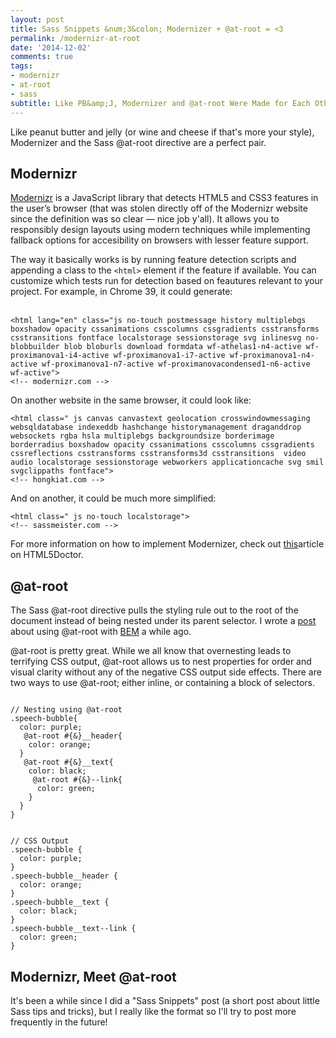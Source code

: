 ```yaml
---
layout: post
title: Sass Snippets &num;3&colon; Modernizer + @at-root = <3
permalink: /modernizr-at-root
date: '2014-12-02'
comments: true
tags:
- modernizr
- at-root
- sass
subtitle: Like PB&amp;J, Modernizer and @at-root Were Made for Each Other. 
---
```


Like peanut butter and jelly (or wine and cheese if that's more your style), Modernizer and the Sass @at-root directive are a perfect pair.

## Modernizr
[Modernizr](http://modernizr.com/) is a JavaScript library that detects HTML5 and CSS3 features in the user’s browser (that was stolen directly off of the Modernizr website since the definition was so clear &mdash; nice job y'all). It allows you to responsibly design layouts using modern techniques while implementing fallback options for accesibility on browsers with lesser feature support. 

The way it basically works is by running feature detection scripts and appending a class to the `<html>` element if the feature if available. You can customize which tests run for detection based on feautures relevant to your project. For example, in Chrome 39, it could generate:
<br><br>
```
<html lang="en" class="js no-touch postmessage history multiplebgs boxshadow opacity cssanimations csscolumns cssgradients csstransforms csstransitions fontface localstorage sessionstorage svg inlinesvg no-blobbuilder blob bloburls download formdata wf-athelas1-n4-active wf-proximanova1-i4-active wf-proximanova1-i7-active wf-proximanova1-n4-active wf-proximanova1-n7-active wf-proximanovacondensed1-n6-active wf-active">
<!-- modernizr.com -->
```

On another website in the same browser, it could look like:
```
<html class=" js canvas canvastext geolocation crosswindowmessaging websqldatabase indexeddb hashchange historymanagement draganddrop websockets rgba hsla multiplebgs backgroundsize borderimage borderradius boxshadow opacity cssanimations csscolumns cssgradients cssreflections csstransforms csstransforms3d csstransitions  video audio localstorage sessionstorage webworkers applicationcache svg smil svgclippaths fontface">
<!-- hongkiat.com -->
```

And on another, it could be much more simplified:
```
<html class=" js no-touch localstorage">
<!-- sassmeister.com -->
```

<aside>For more information on how to implement Modernizer, check out <a href="http://html5doctor.com/using-modernizr-to-detect-html5-features-and-provide-fallbacks/">this</a>article on HTML5Doctor.</aside>

## @at-root

The Sass @at-root directive pulls the styling rule out to the root of the document instead of being nested under its parent selector. I wrote a [post](http://una.github.io/2013/10/15/sass-3-3-at-root-bem.html) about using @at-root with [BEM](https://bem.info/) a while ago. 

@at-root is pretty great. While we all know that overnesting leads to terrifying CSS output, @at-root allows us to nest properties for order and visual clarity without any of the negative CSS output side effects. There are two ways to use @at-root; either inline, or containing a block of selectors.

<pre class="syntax--scss"><code>
// Nesting using @at-root
.speech-bubble{
  color: purple;
   @at-root #{&}__header{
    color: orange;
  }
   @at-root #{&}__text{
    color: black;
     @at-root #{&}--link{
      color: green;
    }
  }
}
</code></pre>

<pre class="syntax--css"><code>
// CSS Output
.speech-bubble {
  color: purple;
}
.speech-bubble__header {
  color: orange;
}
.speech-bubble__text {
  color: black;
}
.speech-bubble__text--link {
  color: green;
}
</code></pre>

## Modernizr, Meet @at-root

<aside>It's been a while since I did a "Sass Snippets" post (a short post about little Sass tips and tricks), but I really like the format so I'll try to post more frequently in the future!</aside>

